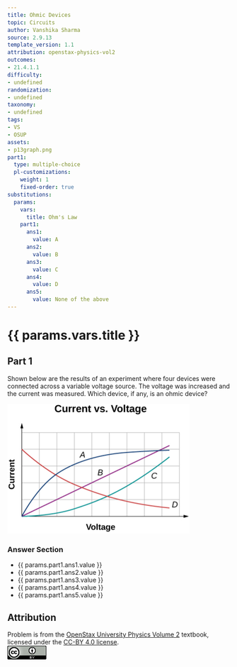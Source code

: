 ```yaml
---
title: Ohmic Devices
topic: Circuits
author: Vanshika Sharma
source: 2.9.13
template_version: 1.1
attribution: openstax-physics-vol2
outcomes:
- 21.4.1.1
difficulty:
- undefined
randomization:
- undefined
taxonomy:
- undefined
tags:
- VS
- OSUP
assets:
- p13graph.png
part1:
  type: multiple-choice
  pl-customizations:
    weight: 1
    fixed-order: true
substitutions:
  params:
    vars:
      title: Ohm's Law
    part1:
      ans1:
        value: A
      ans2:
        value: B
      ans3:
        value: C
      ans4:
        value: D
      ans5:
        value: None of the above
---
```

# {{ params.vars.title }}

## Part 1

Shown below are the results of an experiment where four devices were connected across a variable voltage source.
The voltage was increased and the current was measured.
Which device, if any, is an ohmic device?

<img src="p13graph.png">

### Answer Section

- {{ params.part1.ans1.value }}
- {{ params.part1.ans2.value }}
- {{ params.part1.ans3.value }}
- {{ params.part1.ans4.value }}
- {{ params.part1.ans5.value }}

## Attribution

Problem is from the [OpenStax University Physics Volume 2](https://openstax.org/details/books/university-physics-volume-2) textbook, licensed under the [CC-BY 4.0 license](https://creativecommons.org/licenses/by/4.0/).<br>![Image representing the Creative Commons 4.0 BY license.](https://raw.githubusercontent.com/firasm/bits/master/by.png)